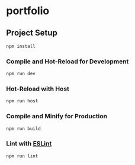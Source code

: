 # portfolio

<!-- Image -->

## Project Setup

```sh
npm install
```

### Compile and Hot-Reload for Development

```sh
npm run dev
```

### Hot-Reload with Host

```sh
npm run host
```

### Compile and Minify for Production

```sh
npm run build
```

### Lint with [ESLint](https://eslint.org/)

```sh
npm run lint
```
